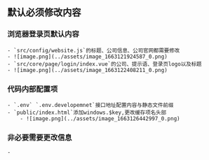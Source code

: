 <!--
 * @Author: Do not edit
 * @Date: 2022-09-14 09:52:42
 * @LastEditors: 王志博
 * @LastEditTime: 2022-09-14 11:33:50
 * @Description: 
-->

## 默认必须修改内容
### 浏览器登录页默认内容
	- `src/config/website.js`的标题、公司信息、公司官网都需要修改
	- ![image.png](../assets/image_1663121924587_0.png)
	- `src/core/page/login/index.vue`的公司、提示语、登录页logo以及标题
	- ![image.png](../assets/image_1663122408211_0.png)
### 代码内部配置项
	- `.env` `.env.developemnet`接口地址配置内容与静态文件前缀
	- `public/index.html`添加windows.$key,更改缓存项名头部
		- ![image.png](../assets/image_1663126442997_0.png)
### 非必要需要更改信息
	-
